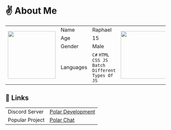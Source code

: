 # ✌ About Me
<table>
  <tr>
    <td rowspan="4"><img src="https://distok.top/stickers/755240383084232756/755243176066941018.gif" width="150" height="150"></td>
    <td>Name</td>
    <td>Raphael</td>
    <td rowspan="4"><img src="https://distok.top/stickers/755240383084232756/755243176066941018.gif" width="150" height="150"></td>
  </tr>
  <tr>
    <td>Age</td>
    <td>15</td>
  </tr>
  <tr>
    <td>Gender</td>
    <td>Male</td>
  </tr>
  <tr>
    <td>Languages</td>
    <td><code>C#</code> <code>HTML CSS JS</code> <code>Batch</code> <code>Different Types Of JS</code></td>
  </tr>
</table>

## 🔔 Links
<table>
  <tr>
    <td>Discord Server</td>
    <td><a href="https://dsc.gg/polar69">Polar Development</a></td>
  </tr>
  <tr>
    <td>Popular Project</td>
    <td><a href="https://polar-chatty.polar-69.repl.co/">Polar Chat</a></td>
  </tr>
</table>
